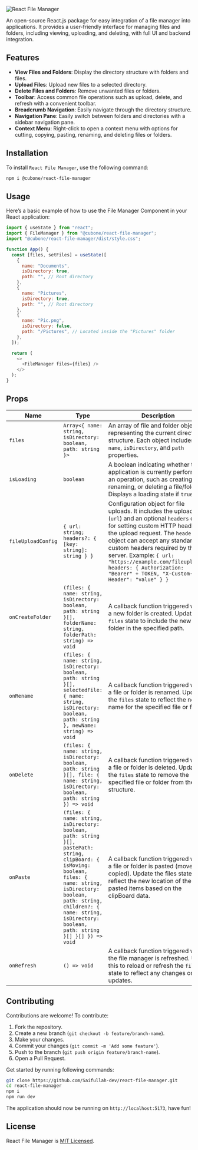 ![React File Manager](https://github.com/user-attachments/assets/45994895-0269-43bb-b268-06bd2dd85397)

An open-source React.js package for easy integration of a file manager into applications. It provides a user-friendly interface for managing files and folders, including viewing, uploading, and deleting, with full UI and backend integration.

## Features

- **View Files and Folders**: Display the directory structure with folders and files.
- **Upload Files**: Upload new files to a selected directory.
- **Delete Files and Folders**: Remove unwanted files or folders.
- **Toolbar**: Access common file operations such as upload, delete, and refresh with a convenient toolbar.
- **Breadcrumb Navigation**: Easily navigate through the directory structure.
- **Navigation Pane**: Easily switch between folders and directories with a sidebar navigation pane.
- **Context Menu**: Right-click to open a context menu with options for cutting, copying, pasting, renaming, and deleting files or folders.

## Installation

To install `React File Manager`, use the following command:

```bash
npm i @cubone/react-file-manager
```

## Usage

Here’s a basic example of how to use the File Manager Component in your React application:

```javascript
import { useState } from "react";
import { FileManager } from "@cubone/react-file-manager";
import "@cubone/react-file-manager/dist/style.css";

function App() {
  const [files, setFiles] = useState([
    {
      name: "Documents",
      isDirectory: true,
      path: "", // Root directory
    },
    {
      name: "Pictures",
      isDirectory: true,
      path: "", // Root directory
    },
    {
      name: "Pic.png",
      isDirectory: false,
      path: "/Pictures", // Located inside the "Pictures" folder
    },
  ]);

  return (
    <>
      <FileManager files={files} />
    </>
  );
}
```
## Props

| Name       | Type                                                                                           | Description                                                                 |
|-----------------|------------------------------------------------------------------------------------------------|-----------------------------------------------------------------------------|
| `files`         | `Array<{ name: string, isDirectory: boolean, path: string }>`                                 | An array of file and folder objects representing the current directory structure. Each object includes `name`, `isDirectory`, and `path` properties. |
| `isLoading`     | `boolean`                                                                                      | A boolean indicating whether the application is currently performing an operation, such as creating, renaming, or deleting a file/folder. Displays a loading state if `true`. |
| `fileUploadConfig`| `{ url: string; headers?: { [key: string]: string } }` | Configuration object for file uploads. It includes the upload URL (`url`) and an optional `headers` object for setting custom HTTP headers in the upload request. The `headers` object can accept any standard or custom headers required by the server. Example: `{ url: "https://example.com/fileupload", headers: { Authorization: "Bearer" + TOKEN, "X-Custom-Header": "value" } }` |
| `onCreateFolder`| `(files: { name: string, isDirectory: boolean, path: string }[], folderName: string, folderPath: string) => void` | A callback function triggered when a new folder is created. Update the `files` state to include the new folder in the specified path. |
| `onRename`      | `(files: { name: string, isDirectory: boolean, path: string }[], selectedFile: { name: string, isDirectory: boolean, path: string }, newName: string) => void` | A callback function triggered when a file or folder is renamed. Update the `files` state to reflect the new name for the specified file or folder. |
| `onDelete`      | `(files: { name: string, isDirectory: boolean, path: string }[], file: { name: string, isDirectory: boolean, path: string }) => void` | A callback function triggered when a file or folder is deleted. Update the `files` state to remove the specified file or folder from the structure. |
| `onPaste`       | `(files: { name: string, isDirectory: boolean, path: string }[], pastePath: string, clipBoard: { isMoving: boolean, files: { name: string, isDirectory: boolean, path: string, children?: { name: string, isDirectory: boolean, path: string }[] }[] }) => void` | A callback function triggered when a file or folder is pasted (moved or copied). Update the files state to reflect the new location of the pasted items based on the clipBoard data. |
| `onRefresh`     | `() => void`                                                                                   | A callback function triggered when the file manager is refreshed. Use this to reload or refresh the `files` state to reflect any changes or updates. |

## Contributing

Contributions are welcome! To contribute:

1. Fork the repository.
2. Create a new branch (`git checkout -b feature/branch-name`).
3. Make your changes.
4. Commit your changes (`git commit -m 'Add some feature'`).
5. Push to the branch (`git push origin feature/branch-name`).
6. Open a Pull Request.

Get started by running following commands:

```bash
git clone https://github.com/Saifullah-dev/react-file-manager.git
cd react-file-manager
npm i
npm run dev
```
The application should now be running on `http://localhost:5173`, have fun!

## License

React File Manager is [MIT Licensed](LICENSE).
